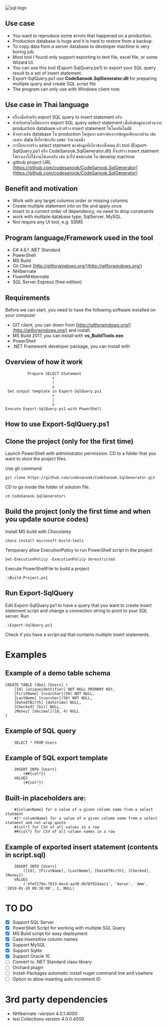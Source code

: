 ﻿![sql logo](https://github.com/codesanook/CodeSanook.SqlGenerator.Console/blob/master/sql.png)

## Use case
* You want to reproduce some errors that happened on a production.
* Production database is huge and it is hard to restore from a backup.
* To copy data from a server database to developer machine is very boring job.
* Most tool I found only support exporting to text file, excel file, or some Wizard UI.
* You can use this tool (Export-SqlQuery.ps1)
to export your SQL query result to a set of insert statement.
* Export-SqlQuery.ps1 use **CodeSanook.SqlGenerator.dll** for preparing multiple query and create
SQL script file
* The program can only use with Windows client now.

## Use case in Thai language
* ครื่องมือสำหรับ export SQL query to insert statement ครับ
* สำหรับท่านใดที่ต้องการ export SQL query select statement เพื่อดึงข้อมูลบางส่วนจาก production database
แล้วสร้าง insert statement ให้โดยอัตโนมัติ
* ตัวอย่างเช่น database ใน production ใหญ่มาก แต่เราต้องการข้อมูลเพียงบางส่วน เช่นเฉพาะ data ที่เกี่ยวข้องกับ user จำนวนหนึ่ง
* เราก็ทำการสร้าง select statment ของข้อมูลที่เกี่ยวข้องทั้งหมด ตัว tool (Export-SqlQuery.ps1 หรือ CodeSanook.SqlGenerator.dll)
ก็จะสร้าง insert statment ให้เราเอาไปใช้งานได้เลยครับ เช่น นำไป execute ใน develop machine
* github project URL [https://github.com/codesanook/CodeSanook.SqlGenerator](https://github.com/codesanook/CodeSanook.SqlGenerator)

## Benefit and motivation
* Work with any target columns order or missing columns
* Create multiple statement into on file and apply once
* Insert to a correct order of dependency, no need to drop constraints
* work with multiple database type, SqlServer, MySQL
* Not require any UI tool, e.g. SSMS

## Program language/Framework used in the tool
* C# 4.6.1 .NET Standard
* PowerShell
* MS Build
* Git Client [http://gitforwindows.org/](http://gitforwindows.org/)
* NHibernate
* FluentNHibernate
* SQL Server Express (free edition)

## Requirements
Before we can start, you need to have the following software installed on your computer
* GIT client, you can down from [http://gitforwindows.org/](http://gitforwindows.org/) and install.
* MS Build 2017, you can install with **vs_BuildTools.exe**.
* PowerShell
* .NET Framework developer package, you can install with

## Overview of how it work
```
          Prepare SELECT Statement
                     +
                     |
                     v
 Set output template in Export-SqlQuery.ps1
                     +
                     |
                     v
Execute Export-SqlQuery.ps1 with PowerShell
```

## How to use Export-SqlQuery.ps1

## Clone the project (only for the first time)
Launch PowerShell with administrator permission.
CD to a folder that you want to store the project files.

Use git command
```
git clone https://github.com/codesanook/CodeSanook.SqlGenerator.git
```

CD to go inside the folder of solution file.
```
cd CodeSanook.SqlGenerator\

```

## Build the project (only the first time and when you update source codes)

Install MS build with Chocolatey
```
choco install microsoft-build-tools
```

Temporary allow ExecutionPolicy to run PowerShell script in the project
```
Set-ExecutionPolicy -ExecutionPolicy Unrestricted
```

Execute PowerShellFile to build a project
```
.\Build-Project.ps1
```

## Run Export-SqlQuery
Edit Export-SqlQuery.ps1 to have a query that you want to create insert statement script
and change a connection string to point to your SQL server.
Run
```
.\Export-SqlQuery.ps1
```

Check if you have a script.sql that contains multiple insert statements.


# Examples

## Example of a demo table schema
```
CREATE TABLE [dbo].[Users] (
    [Id] [uniqueidentifier] NOT NULL PRIMARY KEY,
    [FirstName] [nvarchar](50) NOT NULL,
    [LastName] [nvarchar](50) NOT NULL,
    [DateOfBirth] [datetime] NULL,
    [Checked] [bit] NULL,
    [Money] [decimal](18, 4) NULL
)
```

## Example of SQL query
```
    SELECT * FROM Users
```

## Example of SQL export template
```
    INSERT INTO [Users]
        (##{col*})
    VALUES
        (#{col*})

```
## Built-in placeholders are:
```
    #{columnName} for a value of a given column name from a select statment
    #{!'columnName} for a value of a given column name from a select statment and not wrap quote
    #{col*} for CSV of all values in a row
    ##{col*} for CSV of all column names in a row
```

## Example of exported insert statement (contents in script.sql)
```
    INSERT INTO [Users]
        ([Id], [FirstName], [LastName], [DateOfBirth], [Checked], [Money])
    VALUES
        ('efef279a-7633-4ecd-aa30-dbf8f924aac1', 'Aaron', 'Amm', '2018-01-20 09:30:00', 1, NULL)
```

# TO DO

* [x] Support SQL Server
* [x] PowerShell Script for working with multiple SQL Query
* [x] MS Build script for easy deployment
* [x] Case insensitive column names
* [x] Support MySQL
* [x] Support Sqlite
* [x] Support Oracle 10
* [ ] Convert to .NET Standard class library
* [ ] Orchard plugin
* [ ] Install-Packages automatic install nuget command line and vswhere
* [ ] Option to allow inserting auto increment ID

# 3rd party dependencies
- NHibernate -version 4.0.1.4000
- Iesi.Collections version 4.0.0.4000
